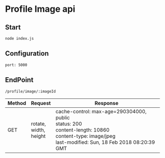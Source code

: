 Profile Image api
===
Start
---
    node index.js
Configuration
---
    port: 5000

EndPoint
---
    /profile/image/:imageId
| Method |            Request          |                 Response                 |
|--------|---------------------------- |------------------------------------------|
|  GET   | rotate,<br>width,<br>height | cache-control: max-age=290304000, public<br>status: 200<br>content-length: 10860<br>content-type: image/jpeg<br>last-modified: Sun, 18 Feb 2018 08:20:39 GMT |
